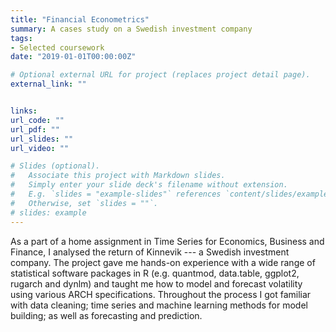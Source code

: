 ```yaml
---
title: "Financial Econometrics"
summary: A cases study on a Swedish investment company 
tags:
- Selected coursework
date: "2019-01-01T00:00:00Z"

# Optional external URL for project (replaces project detail page).
external_link: ""


links:
url_code: ""
url_pdf: ""
url_slides: ""
url_video: ""

# Slides (optional).
#   Associate this project with Markdown slides.
#   Simply enter your slide deck's filename without extension.
#   E.g. `slides = "example-slides"` references `content/slides/example-slides.md`.
#   Otherwise, set `slides = ""`.
# slides: example
---
```


As a part of a home assignment in Time Series for Economics, Business and Finance, I analysed the return of Kinnevik --- a Swedish investment company. The project gave me hands-on experience with a wide range of statistical software packages in R (e.g. quantmod, data.table, ggplot2, rugarch and dynlm) and taught me how to model and forecast volatility using various ARCH specifications. Throughout the process I got familiar with data cleaning; time series and machine learning methods for model building; as well as forecasting and prediction. 

 
